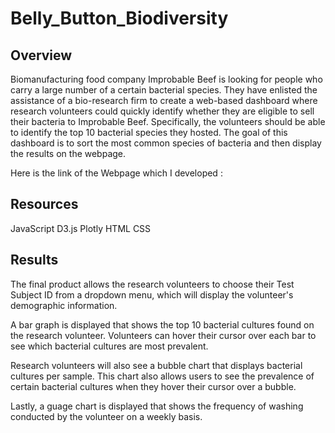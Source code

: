 # Belly_Button_Biodiversity



## Overview
Biomanufacturing food company Improbable Beef is looking for people who carry a large number of a certain bacterial species. They have enlisted the assistance of a bio-research firm to create a web-based dashboard where research volunteers could quickly identify whether they are eligible to sell their bacteria to Improbable Beef. Specifically, the volunteers should be able to identify the top 10 bacterial species they hosted. The goal of this dashboard is to sort the most common species of bacteria and then display the results on the webpage.

Here is the link of the Webpage which I developed : 

## Resources
JavaScript
D3.js
Plotly
HTML
CSS

## Results
The final product allows the research volunteers to choose their Test Subject ID from a dropdown menu, which will display the volunteer's demographic information.

A bar graph is displayed that shows the top 10 bacterial cultures found on the research volunteer. Volunteers can hover their cursor over each bar to see which bacterial cultures are most prevalent.

Research volunteers will also see a bubble chart that displays bacterial cultures per sample. This chart also allows users to see the prevalence of certain bacterial cultures when they hover their cursor over a bubble.

Lastly, a guage chart is displayed that shows the frequency of washing conducted by the volunteer on a weekly basis.
